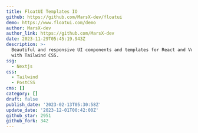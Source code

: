 ```yaml
---
title: FloatUI Templates IO
github: https://github.com/MarsX-dev/floatui
demo: https://www.floatui.com/demo
author: MarsX-dev
author_link: https://github.com/MarsX-dev
date: 2023-11-29T05:45:19.943Z
description: >-
  Beautiful and responsive UI components and templates for React and Vue (soon)
  with Tailwind CSS.
ssg:
  - Nextjs
css:
  - Tailwind
  - PostCSS
cms: []
category: []
draft: false
publish_date: '2023-02-13T05:30:58Z'
update_date: '2023-12-01T00:42:00Z'
github_star: 2951
github_fork: 342
---
```

